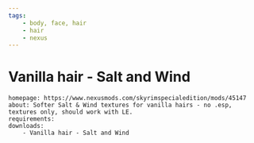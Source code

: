 ```yaml
---
tags:
    - body, face, hair
    - hair
    - nexus
---
```


# Vanilla hair - Salt and Wind

```project_info
homepage: https://www.nexusmods.com/skyrimspecialedition/mods/45147
about: Softer Salt & Wind textures for vanilla hairs - no .esp, textures only, should work with LE.
requirements:
downloads:
    - Vanilla hair - Salt and Wind
```
